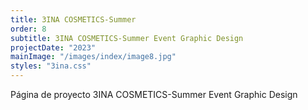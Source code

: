 ```yaml
---
title: 3INA COSMETICS-Summer
order: 8
subtitle: 3INA COSMETICS-Summer Event Graphic Design
projectDate: "2023"
mainImage: "/images/index/image8.jpg"
styles: "3ina.css"
---
```

Página de proyecto 3INA COSMETICS-Summer Event Graphic Design